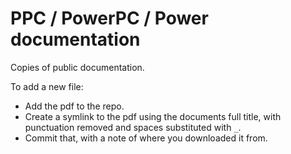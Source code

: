 # PPC / PowerPC / Power documentation

Copies of public documentation.

To add a new file:
 - Add the pdf to the repo.
 - Create a symlink to the pdf using the documents full title, with punctuation removed and spaces substituted with `_`.
 - Commit that, with a note of where you downloaded it from.
